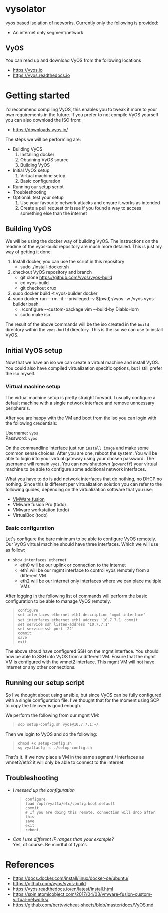 # vysolator
vyos based isolation of networks. Currently only the following is provided:

* An internet only segment/network

## VyOS
You can read up and download VyOS from the following locations

* https://vyos.io
* https://vyos.readthedocs.io

# Getting started
I'd recommend compiling VyOS, this enables you to tweak it more to your own requirements in the future. If you prefer to not compile VyOS yourself you can also download the ISO from:

* https://downloads.vyos.io/


The steps we will be performing are:

* Building VyOS
    1. Installing docker
    1. Obtaining VyOS source
    1. Building VyOS
* Initial VyOS setup
    1. Virtual machine setup
    1. Basic configuration
* Running our setup script
* Troubleshooting
* Optional: test your setup
    1. Use your favourite network attacks and ensure it works as intended
    1. Create a pull request or issue if you found a way to access something else than the internet

## Building VyOS
We will be using the docker way of building VyOS. The instructions on the readme of the vyos-build repository are much more detailed. This is just my way of getting it done.

1. Install docker, you can use the script in this repository
    * sudo ./install-docker.sh
1. checkout VyOS repository and branch
    * git clone https://github.com/vyos/vyos-build
    * cd vyos-build
    * git checkout crux
1. sudo docker build -t vyos-builder docker
1. sudo docker run --rm -it --privileged -v $(pwd):/vyos -w /vyos vyos-builder bash
    * ./configure --custom-package vim --build-by DiabloHorn
    * sudo make iso

The result of the above commands will be the iso created in the ```build``` directory within the ```vyos-build``` directory. This is the iso we can use to install VyOS.

## Initial VyOS setup
Now that we have an iso we can create a virtual machine and install VyOS. You could also have compiled virtualization specific options, but I still prefer the iso myself.

### **Virtual machine setup**
The virtual machine setup is pretty straight forward. I usually configure a default machine with a single network interface and remove unncessary peripherals.

After you are happy with the VM and boot from the iso you can login with the following credentials:

Username: ```vyos```  
Password: ```vyos```

On the commandline interface just run ```install image``` and make some common sense choices. After you are one, reboot the system. You will be able to login into your virtual gateway using your chosen password. The username will remain ```vyos```. You can now shutdown (```poweroff```) your virtual machine to be able to configure some additional network interfaces.

What you have to do is add network interfaces that do nothing, no DHCP no nothing. Since this is different per virtualization solution you can refer to the following guides, depending on the virtualization software that you use:

* [VMWare fusion](vmware-fusion_howto-add-interfaces.md)
* VMware fusion Pro (todo)
* VMware workstation (todo)
* VirtualBox (todo)

### **Basic configuration**
Let's configure the bare minimum to be able to configure VyOS remotely. Our VyOS virtual machine should have three interfaces. Which we will use as follow:

* ```show interfaces ethernet```
    * eth0 will be our uplink or connection to the internet
    * eth1 will be our mgmt interface to control vyos remotely from a different VM
    * eth2 will be our internet only interfaces where we can place multiple VMs

After logging in the following list of commands will perform the basic configuration to be able to manage VyOS remotely.

> ```configure```  
> ```set interfaces ethernet eth1 description 'mgmt interface'```  
> ```set interfaces ethernet eth1 address '10.7.7.1'```
> ```commit```  
> ```set service ssh listen-address '10.7.7.1'```  
> ```set service ssh port '22'```  
> ```commit```  
> ```save```  
> ```exit```

The above shoud have configured SSH on the mgmt interface. You should now be able to SSH into VyOS from a different VM. Ensure that the mgmt VM is configured with the vmnet2 interface. This mgmt VM will not have internet or any other connections.

## Running our setup script
So I've thought about using ansible, but since VyOS can be fully configured with a single configuration file. I've thought that for the moment using SCP to copy the file over is good enough.

We perform the following from our mgmt VM:  
> ```scp setup-config.sh vyos@10.7.7.1:~/```

Then we login to VyOS and do the following:  
> ```chmod +x setup-config.sh```  
>```sg vyattacfg -c ./setup-config.sh```

That's it. If we now place a VM in the same segment / interfaces as vmnet2/eth2 it will only be able to connect to the internet.

## Troubleshooting

* *I messed up the configuration*
    > ```configure```  
    > ```load /opt/vyatta/etc/config.boot.default```  
    > ```commit```  
    > ```# If you are doing this remote, connection will drop after this```  
    > ```save```  
    > ```exit```  
    > ```reboot```
* *Can I use different IP ranges than your example?*  
Yes, of course. Be mindful of typo's
 
# References
* https://docs.docker.com/install/linux/docker-ce/ubuntu/
* https://github.com/vyos/vyos-build
* https://vyos.readthedocs.io/en/latest/install.html
* https://spin.atomicobject.com/2017/04/03/vmware-fusion-custom-virtual-networks/
* https://github.com/bertvv/cheat-sheets/blob/master/docs/VyOS.md




